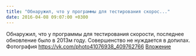 ```yaml
---
title: "Обнаружил, что у программы для тестирования скорос..."
date: 2016-04-08 09:07:00 +0300
---
```


Обнаружил, что у программы для тестирования скорости, последнее обновление было в 2013м году. Совершенство не нуждается в допилах.
Фотография
<a class="vk-attach" href="https://vk.com/photo41076938_409762766">https://vk.com/photo41076938_409762766</a>
<a class="vk-attach" href="https://vk.com/photo41076938_409762766">Вложение</a>

